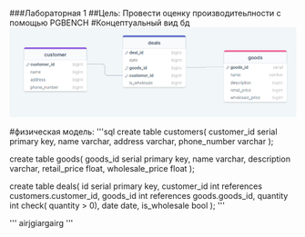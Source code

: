 ###Лабораторная 1
##Цель: Провести оценку производитеьлности с помощью PGBENCH
#Концептуальный вид бд
![alt text](image.png)

#физическая модель:
'''sql
create table customers(
	customer_id serial primary key,
	name varchar,
	address varchar,
	phone_number varchar
);

create table goods(
	goods_id serial primary key,
	name varchar,
	description varchar,
	retail_price float,
	wholesale_price float
);

create table deals(
	id serial primary key,
	customer_id int references customers.customer_id,
	goods_id int references goods.goods_id,
	quantity int check( quantity > 0),
	date date,
	is_wholesale bool
);
'''

'''
airjgiargairg
'''